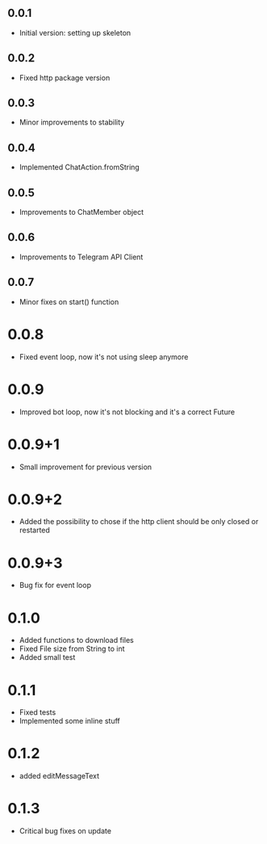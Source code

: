 ## 0.0.1

- Initial version: setting up skeleton

## 0.0.2

- Fixed http package version

## 0.0.3

- Minor improvements to stability

## 0.0.4

- Implemented ChatAction.fromString

## 0.0.5

- Improvements to ChatMember object

## 0.0.6

- Improvements to Telegram API Client

## 0.0.7

- Minor fixes on start() function

# 0.0.8

- Fixed event loop, now it's not using sleep anymore

# 0.0.9

- Improved bot loop, now it's not blocking and it's a correct Future

# 0.0.9+1

- Small improvement for previous version

# 0.0.9+2

- Added the possibility to chose if the http client should be only closed or restarted

# 0.0.9+3

- Bug fix for event loop

# 0.1.0

- Added functions to download files
- Fixed File size from String to int
- Added small test

# 0.1.1

- Fixed tests
- Implemented some inline stuff

# 0.1.2

- added editMessageText

# 0.1.3

- Critical bug fixes on update
